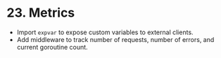 # 23. Metrics

- Import `expvar` to expose custom variables to external clients.
- Add middleware to track number of requests, number of errors, and current goroutine count.
